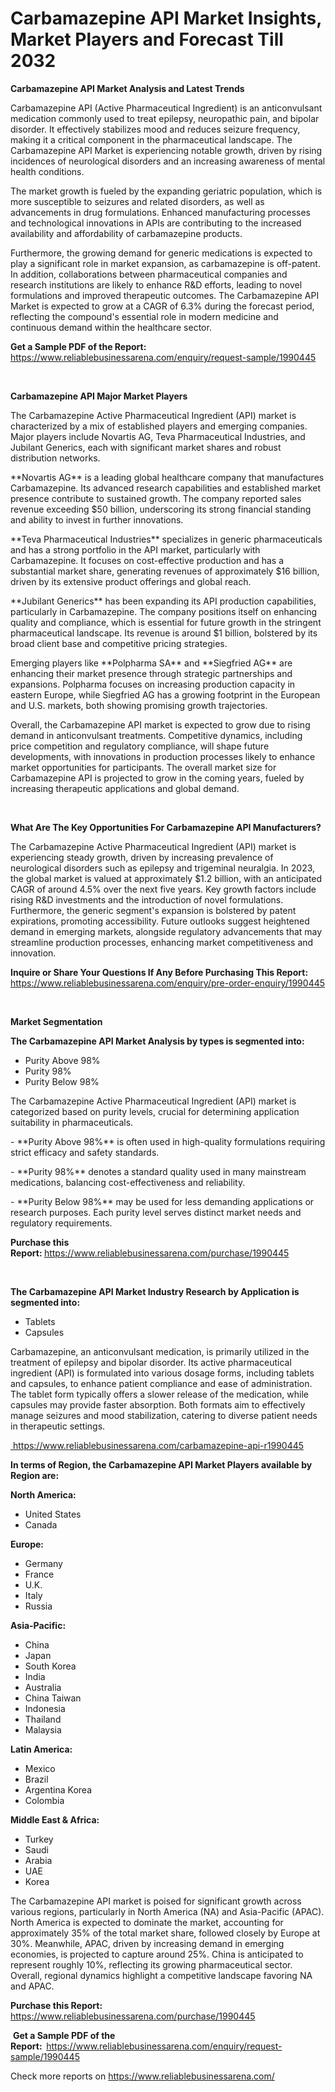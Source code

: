 <p><h1>Carbamazepine API Market Insights, Market Players and Forecast Till 2032</h1></p><p><strong>Carbamazepine API Market Analysis and Latest Trends</strong></p>
<p><p>Carbamazepine API (Active Pharmaceutical Ingredient) is an anticonvulsant medication commonly used to treat epilepsy, neuropathic pain, and bipolar disorder. It effectively stabilizes mood and reduces seizure frequency, making it a critical component in the pharmaceutical landscape. The Carbamazepine API Market is experiencing notable growth, driven by rising incidences of neurological disorders and an increasing awareness of mental health conditions.</p><p>The market growth is fueled by the expanding geriatric population, which is more susceptible to seizures and related disorders, as well as advancements in drug formulations. Enhanced manufacturing processes and technological innovations in APIs are contributing to the increased availability and affordability of carbamazepine products. </p><p>Furthermore, the growing demand for generic medications is expected to play a significant role in market expansion, as carbamazepine is off-patent. In addition, collaborations between pharmaceutical companies and research institutions are likely to enhance R&D efforts, leading to novel formulations and improved therapeutic outcomes. The Carbamazepine API Market is expected to grow at a CAGR of 6.3% during the forecast period, reflecting the compound's essential role in modern medicine and continuous demand within the healthcare sector.</p></p>
<p><strong>Get a Sample PDF of the Report:&nbsp;</strong> <a href="https://www.reliablebusinessarena.com/enquiry/request-sample/1990445?utm_campaign=1841&utm_medium=2&utm_source=Github&utm_content=ia&utm_term=05022025&utm_id=carbamazepine-api">https://www.reliablebusinessarena.com/enquiry/request-sample/1990445</a></p>
<p>&nbsp;</p>
<p><strong>Carbamazepine API Major Market Players</strong></p>
<p><p>The Carbamazepine Active Pharmaceutical Ingredient (API) market is characterized by a mix of established players and emerging companies. Major players include Novartis AG, Teva Pharmaceutical Industries, and Jubilant Generics, each with significant market shares and robust distribution networks.</p><p>**Novartis AG** is a leading global healthcare company that manufactures Carbamazepine. Its advanced research capabilities and established market presence contribute to sustained growth. The company reported sales revenue exceeding $50 billion, underscoring its strong financial standing and ability to invest in further innovations.</p><p>**Teva Pharmaceutical Industries** specializes in generic pharmaceuticals and has a strong portfolio in the API market, particularly with Carbamazepine. It focuses on cost-effective production and has a substantial market share, generating revenues of approximately $16 billion, driven by its extensive product offerings and global reach.</p><p>**Jubilant Generics** has been expanding its API production capabilities, particularly in Carbamazepine. The company positions itself on enhancing quality and compliance, which is essential for future growth in the stringent pharmaceutical landscape. Its revenue is around $1 billion, bolstered by its broad client base and competitive pricing strategies.</p><p>Emerging players like **Polpharma SA** and **Siegfried AG** are enhancing their market presence through strategic partnerships and expansions. Polpharma focuses on increasing production capacity in eastern Europe, while Siegfried AG has a growing footprint in the European and U.S. markets, both showing promising growth trajectories.</p><p>Overall, the Carbamazepine API market is expected to grow due to rising demand in anticonvulsant treatments. Competitive dynamics, including price competition and regulatory compliance, will shape future developments, with innovations in production processes likely to enhance market opportunities for participants. The overall market size for Carbamazepine API is projected to grow in the coming years, fueled by increasing therapeutic applications and global demand.</p></p>
<p>&nbsp;</p>
<p><strong>What Are The Key Opportunities For Carbamazepine API Manufacturers?</strong></p>
<p><p>The Carbamazepine Active Pharmaceutical Ingredient (API) market is experiencing steady growth, driven by increasing prevalence of neurological disorders such as epilepsy and trigeminal neuralgia. In 2023, the global market is valued at approximately $1.2 billion, with an anticipated CAGR of around 4.5% over the next five years. Key growth factors include rising R&D investments and the introduction of novel formulations. Furthermore, the generic segment's expansion is bolstered by patent expirations, promoting accessibility. Future outlooks suggest heightened demand in emerging markets, alongside regulatory advancements that may streamline production processes, enhancing market competitiveness and innovation.</p></p>
<p><strong>Inquire or Share Your Questions If Any Before Purchasing This Report:</strong> <a href="https://www.reliablebusinessarena.com/enquiry/pre-order-enquiry/1990445?utm_campaign=1841&utm_medium=2&utm_source=Github&utm_content=ia&utm_term=05022025&utm_id=carbamazepine-api">https://www.reliablebusinessarena.com/enquiry/pre-order-enquiry/1990445</a></p>
<p>&nbsp;</p>
<p><strong>Market Segmentation</strong></p>
<p><strong>The Carbamazepine API Market Analysis by types is segmented into:</strong></p>
<p><ul><li>Purity Above 98%</li><li>Purity 98%</li><li>Purity Below 98%</li></ul></p>
<p><p>The Carbamazepine Active Pharmaceutical Ingredient (API) market is categorized based on purity levels, crucial for determining application suitability in pharmaceuticals. </p><p>- **Purity Above 98%** is often used in high-quality formulations requiring strict efficacy and safety standards.  </p><p>- **Purity 98%** denotes a standard quality used in many mainstream medications, balancing cost-effectiveness and reliability.  </p><p>- **Purity Below 98%** may be used for less demanding applications or research purposes. Each purity level serves distinct market needs and regulatory requirements.</p></p>
<p><strong>Purchase this Report:&nbsp;</strong><a href="https://www.reliablebusinessarena.com/purchase/1990445?utm_campaign=1841&utm_medium=2&utm_source=Github&utm_content=ia&utm_term=05022025&utm_id=carbamazepine-api">https://www.reliablebusinessarena.com/purchase/1990445</a></p>
<p>&nbsp;</p>
<p><strong>The Carbamazepine API Market Industry Research by Application is segmented into:</strong></p>
<p><ul><li>Tablets</li><li>Capsules</li></ul></p>
<p><p>Carbamazepine, an anticonvulsant medication, is primarily utilized in the treatment of epilepsy and bipolar disorder. Its active pharmaceutical ingredient (API) is formulated into various dosage forms, including tablets and capsules, to enhance patient compliance and ease of administration. The tablet form typically offers a slower release of the medication, while capsules may provide faster absorption. Both formats aim to effectively manage seizures and mood stabilization, catering to diverse patient needs in therapeutic settings.</p></p>
<p><a href="https://www.reliablebusinessarena.com/carbamazepine-api-r1990445?utm_campaign=1841&utm_medium=2&utm_source=Github&utm_content=ia&utm_term=05022025&utm_id=carbamazepine-api">&nbsp;https://www.reliablebusinessarena.com/carbamazepine-api-r1990445</a></p>
<p><strong>In terms of Region, the Carbamazepine API Market Players available by Region are:</strong></p>
<p>
    <p> <strong> North America: </strong>
        <ul>
            <li>United States</li>
            <li>Canada</li>
        </ul>
        </p> 
    <p> <strong> Europe: </strong>
        <ul>
            <li>Germany</li>
            <li>France</li>
            <li>U.K.</li>
            <li>Italy</li>
            <li>Russia</li>
        </ul>
        </p> 
    <p> <strong> Asia-Pacific: </strong>
        <ul>
            <li>China</li>
            <li>Japan</li>
            <li>South Korea</li>
            <li>India</li>
            <li>Australia</li>
            <li>China Taiwan</li>
            <li>Indonesia</li>
            <li>Thailand</li>
            <li>Malaysia</li>
        </ul>
        </p> 
    <p> <strong> Latin America: </strong>
        <ul>
            <li>Mexico</li>
            <li>Brazil</li>
            <li>Argentina Korea</li>
            <li>Colombia</li>
        </ul>
        </p> 
    <p> <strong> Middle East & Africa: </strong>
        <ul>
            <li>Turkey</li>
            <li>Saudi</li>
            <li>Arabia</li>
            <li>UAE</li>
            <li>Korea</li>
        </ul>
    </p>
    </p>
<p><p>The Carbamazepine API market is poised for significant growth across various regions, particularly in North America (NA) and Asia-Pacific (APAC). North America is expected to dominate the market, accounting for approximately 35% of the total market share, followed closely by Europe at 30%. Meanwhile, APAC, driven by increasing demand in emerging economies, is projected to capture around 25%. China is anticipated to represent roughly 10%, reflecting its growing pharmaceutical sector. Overall, regional dynamics highlight a competitive landscape favoring NA and APAC.</p></p>
<p><strong>Purchase this Report: </strong><a href="https://www.reliablebusinessarena.com/purchase/1990445?utm_campaign=1841&utm_medium=2&utm_source=Github&utm_content=ia&utm_term=05022025&utm_id=carbamazepine-api">https://www.reliablebusinessarena.com/purchase/1990445</a></p>
<p>&nbsp;<strong>Get a Sample PDF of the Report:&nbsp;&nbsp;</strong><a href="https://www.reliablebusinessarena.com/enquiry/request-sample/1990445?utm_campaign=1841&utm_medium=2&utm_source=Github&utm_content=ia&utm_term=05022025&utm_id=carbamazepine-api">https://www.reliablebusinessarena.com/enquiry/request-sample/1990445</a></p>
<p><strong></strong></p>
<p>Check more reports on <a href="https://www.reliablebusinessarena.com/?utm_campaign=1841&utm_medium=2&utm_source=Github&utm_content=ia&utm_term=05022025&utm_id=carbamazepine-api">https://www.reliablebusinessarena.com/</a></p>